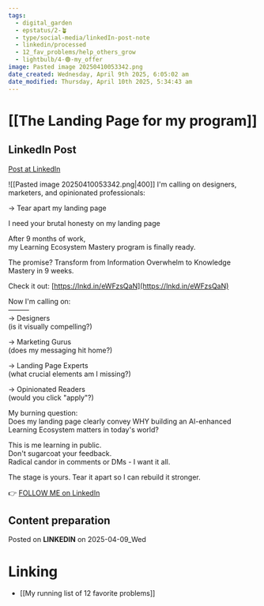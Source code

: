 ```yaml
---
tags:
  - digital_garden
  - epstatus/2-🪴
  - type/social-media/linkedIn-post-note
  - linkedin/processed
  - 12_fav_problems/help_others_grow
  - lightbulb/4-🟢-my_offer
image: Pasted image 20250410053342.png
date_created: Wednesday, April 9th 2025, 6:05:02 am
date_modified: Thursday, April 10th 2025, 5:34:43 am
---
```

# [[The Landing Page for my program]]
## LinkedIn Post
[Post at LinkedIn](https://www.linkedin.com/posts/sebastiankamilli_im-calling-on-designers-marketers-and-activity-7315614503059021824-CgyA?utm_source=share&utm_medium=member_desktop&rcm=ACoAAA1M1pkBgWCYPhT45EpfLiHzViQqRWNCIv4)

![[Pasted image 20250410053342.png|400]]
I'm calling on designers, marketers, and opinionated professionals:  
  
→ Tear apart my landing page  
  
I need your brutal honesty on my landing page  
  
After 9 months of work,  
my Learning Ecosystem Mastery program is finally ready.  
  
The promise? Transform from Information Overwhelm to Knowledge Mastery in 9 weeks.  
  
Check it out: [https://lnkd.in/eWFzsQaN](https://lnkd.in/eWFzsQaN)  
  
Now I'm calling on:  
———  
→ Designers  
(is it visually compelling?)  
  
→ Marketing Gurus  
(does my messaging hit home?)  
  
→ Landing Page Experts  
(what crucial elements am I missing?)  
  
→ Opinionated Readers  
(would you click "apply"?)  
  
My burning question:  
Does my landing page clearly convey WHY building an AI-enhanced Learning Ecosystem matters in today's world?  
  
This is me learning in public.  
Don't sugarcoat your feedback.  
Radical candor in comments or DMs - I want it all.  
  
The stage is yours. Tear it apart so I can rebuild it stronger.

👉 [FOLLOW ME on LinkedIn](https://www.linkedin.com/comm/mynetwork/discovery-see-all?usecase=PEOPLE_FOLLOWS&followMember=sebastiankamilli)

## Content preparation

Posted on **LINKEDIN** on 2025-04-09_Wed
# Linking
+ [[My running list of 12 favorite problems]]